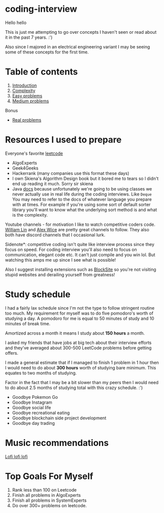 # coding-interview
Hello hello 

This is just me attempting to go over concepts I haven't seen or read about it in the past 7 years. :') 

Also since I majored in an electrical engineering variant I may be seeing some of these concepts for the first time. 

# Table of contents
1. [Introduction](introduction/introduction.md)
2. [Complexity](complexity-analysis/complexity.md)
3. [Easy problems](easy-problems/easy-problems.md)
4. [Medium problems](medium-problems/medium-problems.md)

Bonus 
+ [Real problems](real-problems/real-problems.md)

# Resources I used to prepare 
Everyone's favorite [leetcode](https://leetcode.com)
+ AlgoExperts 
+ Geek4Geeks 
+ Hackerrank (many companies use this format these days)
+ I own Skiena's Algorithm Design book but it bored me to tears so I didn't end up reading it much. Sorry sir skiena 
+ Java [docs](https://docs.oracle.com/en/java/javase/11/docs/api/index.html) because unfortunately we're going to be using classes we never actually use in real life during the coding interviews. Like `Deque` You may need to refer to the docs of whatever language you prepare with at times. For example if you're using some sort of default sorter library you'll want to know what the underlying sort method is and what is the complexity. 

Youtube channels - for motivation I like to watch competitive coders code. [William Lin](https://www.youtube.com/c/WilliamLin168/featured) and [Alex Wice](https://www.youtube.com/user/AlexWice) are pretty great channels to follow. They also both have discord channels that I occasional lurk. 

Sidenote*: competitive coding isn't quite like interview process since they focus on speed. For coding interview you'll also need to focus on communication, elegant code etc. It can't just compile and you win lol. But watching this amps me up since I see what is possible! 

Also I suggest installing extensions such as [BlockSite](https://chrome.google.com/webstore/detail/blocksite-block-websites/eiimnmioipafcokbfikbljfdeojpcgbh) so you're not visiting stupid websites and derailing yourself from greatness!  

# Study schedule 
I had a fairly lax schedule since I'm not the type to follow stringent routine too much. My requirement for myself was to do five pomodoro's worth of studying a day. A pomodoro for me is equal to 50 minutes of study and 10 minutes of break time. 

Amortized across a month it means I study about **150 hours** a month. 

I asked my friends that have jobs at big tech about their interview efforts and they've averaged about 300-500 LeetCode problems before getting offers.  

I made a general estimate that if I managed to finish 1 problem in 1 hour then I would need to do about **300 hours** worth of studying bare minimum. This equates to two months of studying. 

Factor in the fact that I may be a bit slower than my peers then I would need to do about 2.5 months of studying total with this crazy schedule. :') 

+ Goodbye Pokemon Go 
+ Goodbye Instagram 
+ Goodbye social life 
+ Goodbye recreational eating 
+ Goodbye blockchain side project development 
+ Goodbye day trading 

# Music recommendations 
[Lofi lofi lofi](https://www.youtube.com/watch?v=bmVKaAV_7-A)

# Top Goals For Myself 

1. Rank less than 100 on Leetcode  
2. Finish all problems in AlgoExperts 
3. Finish all problems in SystemExperts 
4. Do over 300+ problems on leetcode. 





